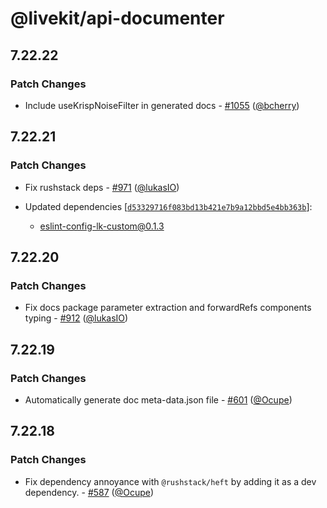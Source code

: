 # @livekit/api-documenter

## 7.22.22

### Patch Changes

- Include useKrispNoiseFilter in generated docs - [#1055](https://github.com/livekit/components-js/pull/1055) ([@bcherry](https://github.com/bcherry))

## 7.22.21

### Patch Changes

- Fix rushstack deps - [#971](https://github.com/livekit/components-js/pull/971) ([@lukasIO](https://github.com/lukasIO))

- Updated dependencies [[`d53329716f083bd13b421e7b9a12bbd5e4bb363b`](https://github.com/livekit/components-js/commit/d53329716f083bd13b421e7b9a12bbd5e4bb363b)]:
  - eslint-config-lk-custom@0.1.3

## 7.22.20

### Patch Changes

- Fix docs package parameter extraction and forwardRefs components typing - [#912](https://github.com/livekit/components-js/pull/912) ([@lukasIO](https://github.com/lukasIO))

## 7.22.19

### Patch Changes

- Automatically generate doc meta-data.json file - [#601](https://github.com/livekit/components-js/pull/601) ([@Ocupe](https://github.com/Ocupe))

## 7.22.18

### Patch Changes

- Fix dependency annoyance with `@rushstack/heft` by adding it as a dev dependency. - [#587](https://github.com/livekit/components-js/pull/587) ([@Ocupe](https://github.com/Ocupe))
